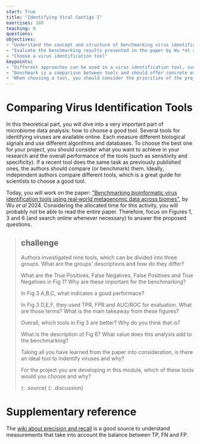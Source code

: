 ```yaml
---
start: True
title: "Identifying Viral Contigs I"
exercises: 180
teaching: 0
questions:
objectives:
- "Understand the concept and structure of benchmarking virus identification tools"
- "Evaluate the benchmarking results presented in the paper by Wu *et al*"
- "Choose a virus identification tool"
keypoints:
- "Different approaches can be used in a virus identification tool, such as reference-based and machine learning"
- "Benchmark is a comparison between tools and should offer concrete evidence of performance, such as number of TP, FN, FP and TN"
- "When choosing a tool, you should consider the priorities of the project. E. g. you need to identify as many viruses as possible and FP are not critical, so a tool with high recall is ideal"
---
```


# Comparing Virus Identification Tools

In this theoretical part, you will dive into a very important part of microbiome data analysis: how to choose a good tool. Several tools for identifying 
viruses are available online. Each measure different biological signals and use different algorithms and databases. To choose the best one for your project,
you should consider what you want to achieve in your research and the overall performance of the tools (such as sensitivity and specificity). If a recent tool does the same task as previously published ones, the authors should compare (or benchmark) them. Ideally, independent authors compare different tools, which is a great guide for scientists to choose a good tool.   

Today, you will work on the paper: ["Benchmarking bioinformatic virus identification tools using real‐world metagenomic data across biomes"](https://genomebiology.biomedcentral.com/articles/10.1186/s13059-024-03236-4), by Wu *et al* 2024. Considering the allocated time for this activity, you will probably not be able to read the entire paper. Therefore, focus on Figures 1, 3 and 6 (and search online whenever necessary) to answer the proposed questions. 

> ## challenge
>
> Authors investigated nine tools, which can be divided into three groups. What are the groups' descriptions and how do they differ?
>   
> What are the True Positives, False Negatives, False Positives and True Negatives in Fig 1? Why are these important for the benchmarking?
> 
> In Fig 3 A,B,C, what indicates a good performace?
>   
> In Fig 3 D,E,F, they used TPR, FPR and AUC/ROC for evaluation. What are those terms? What is the main takeaway from these figures?
> 
> Overall, which tools in Fig 3 are better? Why do you think that is?
> 
> What is the description of Fig 6? What value does this analysis add to the benchmarking?
> 
> Taking all you have learned from the paper into consideration, is there an ideal tool to indentify viruses and why?
> 
> For the project you are developing in this module, which of these tools would you choose and why?
> 
> {: .source}
{: .discussion}

# Supplementary reference

The [wiki about precision and recall](https://en.wikipedia.org/wiki/Precision_and_recall) is a good source to understand measurements that take into account the balance between TP, FN and FP.

